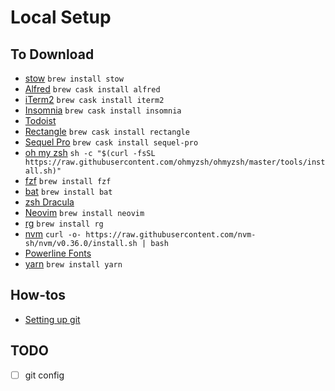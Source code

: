 # Local Setup

## To Download

- [stow](https://www.gnu.org/software/stow/) `brew install stow`
- [Alfred](https://www.alfredapp.com/) `brew cask install alfred`
- [iTerm2](https://www.iterm2.com/) `brew cask install iterm2`
- [Insomnia](https://insomnia.rest/) `brew cask install insomnia`
- [Todoist](https://todoist.com/downloads/mac?lang=en)
- [Rectangle](https://rectangleapp.com) `brew cask install rectangle`
- [Sequel Pro](https://www.sequelpro.com/) `brew cask install sequel-pro`
- [oh my zsh](https://github.com/ohmyzsh/ohmyzsh) `sh -c "$(curl -fsSL https://raw.githubusercontent.com/ohmyzsh/ohmyzsh/master/tools/install.sh)"`
- [fzf](https://github.com/junegunn/fzf) `brew install fzf`
- [bat](https://github.com/sharkdp/bat) `brew install bat`
- [zsh Dracula](https://draculatheme.com/zsh)
- [Neovim](https://neovim.io/) `brew install neovim`
- [rg](https://github.com/BurntSushi/ripgrep) `brew install rg`
- [nvm](https://github.com/nvm-sh/nvm) `curl -o- https://raw.githubusercontent.com/nvm-sh/nvm/v0.36.0/install.sh | bash`
- [Powerline Fonts](https://github.com/powerline/fonts)
- [yarn](https://classic.yarnpkg.com/en/) `brew install yarn`

## How-tos

- [Setting up git](https://medium.com/@gpp/configuring-ssh-key-for-github-9d2416a377ae)

## TODO

- [ ] git config
